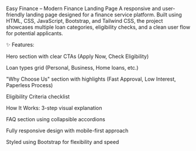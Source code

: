 Easy Finance – Modern Finance Landing Page
A responsive and user-friendly landing page designed for a finance service platform. Built using HTML, CSS, JavaScript, Bootstrap, and Tailwind CSS, the project showcases multiple loan categories, eligibility checks, and a clean user flow for potential applicants.

✨ Features:

Hero section with clear CTAs (Apply Now, Check Eligibility)

Loan types grid (Personal, Business, Home loans, etc.)

"Why Choose Us" section with highlights (Fast Approval, Low Interest, Paperless Process)

Eligibility Criteria checklist

How It Works: 3-step visual explanation

FAQ section using collapsible accordions

Fully responsive design with mobile-first approach

Styled using Bootstrap for flexibility and speed

